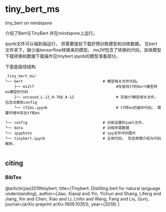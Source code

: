 # tiny_bert_ms
tiny_bert on mindspore

介绍了Bert与TinyBert 并在mindspore上运行。

ipynb文件可以端到端运行， 但需要提前下载好预训练模型和训练数据。 在bert文件夹下，缺少由tensorflow转换来的模型。
ms2tf包含了转换的代码，具体模型下载转换和数据下载操作见tinybert.ipynb的模型准备部分。

下面是路径结构

```
.tiny_bert_ms/
└── bert                                    # 模型相关文件代码。
    ├── ms2tf                                     #存放将tf的bert模型转ms模型的代码
    ├── uncased_L-12_H-768_A-12                   # 存放tf模型相关文件，包含词表和config
    └── tf2ms.ipynb                               # tf转ms的操作代码。 需要环境中存在tf和ms
    
└── config                                  # 训练设置的yaml文件。
└── data                                    # 训练所需数据
└── ipyphoto                                # ipy文件中的图片
└── tinybert.ipynb                          # 主体代码， 包含原理介绍与代码解析。


```

## citing
### BibTex


@article{jiao2019tinybert,
  title={Tinybert: Distilling bert for natural language understanding},
  author={Jiao, Xiaoqi and Yin, Yichun and Shang, Lifeng and Jiang, Xin and Chen, Xiao and Li, Linlin and Wang, Fang and Liu, Qun},
  journal={arXiv preprint arXiv:1909.10351},
  year={2019}
}
